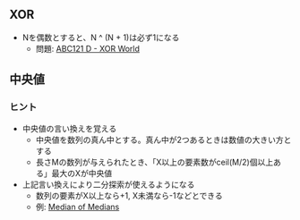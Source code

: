 ## XOR

* Nを偶数とすると、N ^ (N + 1)は必ず1になる
  * 問題: [ABC121 D \- XOR World](https://atcoder.jp/contests/abc121/tasks/abc121_d)

## 中央値

### ヒント

* 中央値の言い換えを覚える
  * 中央値を数列の真ん中とする。真ん中が2つあるときは数値の大きい方とする
  * 長さMの数列が与えられたとき、「X以上の要素数がceil(M/2)個以上ある」最大のXが中央値
* 上記言い換えにより二分探索が使えるようになる
  * 数列の要素がX以上なら+1, X未満なら-1などとできる
  * 例: [Median of Medians](https://atcoder.jp/contests/arc101/tasks/arc101_b)
